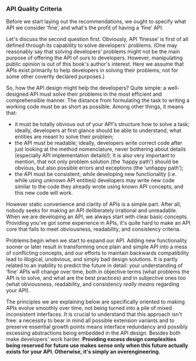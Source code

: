 ### API Quality Criteria

Before we start laying out the recommendations, we ought to specify what API we consider ‘fine’, and what's the profit of having a ‘fine’ API.

Let's discuss the second question first. Obviously, API ‘finesse’ is first of all defined through its capability to solve developers' problems. (One may reasonably say that solving developers' problems might not be the main purpose of offering the API of ours to developers. However, manipulating public opinion is out of this book's author's interest. Here we assume that APIs exist primarily to help developers in solving their problems, not for some other covertly declared purposes.)

So, how the API design might help the developers? Quite simple: a well-designed API must solve their problems in the most efficient and comprehensible manner. The distance from formulating the task to writing a working code must be as short as possible. Among other things, it means that:
  * it must be totally obvious out of your API's structure how to solve a task; ideally, developers at first glance should be able to understand, what entities are meant to solve their problem;
  * the API must be readable; ideally, developers write correct code after just looking at the method nomenclature, never bothering about details (especially API implementation details!); it is also very important to mention, that not only problem solution (the ‘happy path’) should be obvious, but also possible errors and exceptions (the ‘unhappy path’);
  * the API must be consistent; while developing new functionality (i.e. while using unknown API entities) developers may write new code similar to the code they already wrote using known API concepts, and this new code will work.

However static convenience and clarity of APIs is a simple part. After all, nobody seeks for making an API deliberately irrational and unreadable. When we are developing an API, we always start with clear basic concepts. Providing you've got some experience in APIs, it's quite hard to make an API core that fails to meet obviousness, readability, and consistency criteria.

Problems begin when we start to expand our API. Adding new functionality sooner or later result in transforming once plain and simple API into a mess of conflicting concepts, and our efforts to maintain backwards compatibility lead to illogical, unobvious, and simply bad design solutions. It is partly related to an inability to predict the future in detail: your understanding of ‘fine’ APIs will change over time, both in objective terms (what problems the API is to solve, and what are the best practices) and in subjective ones too (what obviousness, readability, and consistency *really means* regarding your API).

The principles we are explaining below are specifically oriented to making APIs evolve smoothly over time, not being turned into a pile of mixed inconsistent interfaces. It is crucial to understand that this approach isn't free: a necessity to bear in mind all possible extension variants and to preserve essential growth points means interface redundancy and possibly excessing abstractions being embedded in the API design. Besides both make developers' work harder. **Providing excess design complexities being reserved for future use makes sense only when this future actually exists for your API. Otherwise, it's simply an overengineering.**
